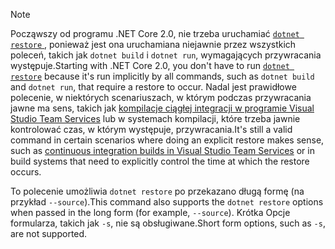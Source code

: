 > [!NOTE]
> <span data-ttu-id="15db7-101">Począwszy od programu .NET Core 2.0, nie trzeba uruchamiać [ `dotnet restore` ](~/docs/core/tools/dotnet-restore.md) , ponieważ jest ona uruchamiana niejawnie przez wszystkich poleceń, takich jak `dotnet build` i `dotnet run`, wymagających przywracania występuje.</span><span class="sxs-lookup"><span data-stu-id="15db7-101">Starting with .NET Core 2.0, you don't have to run [`dotnet restore`](~/docs/core/tools/dotnet-restore.md) because it's run implicitly by all commands, such as `dotnet build` and `dotnet run`, that require a restore to occur.</span></span> <span data-ttu-id="15db7-102">Nadal jest prawidłowe polecenie, w niektórych scenariuszach, w którym podczas przywracania jawne ma sens, takich jak [kompilacje ciągłej integracji w programie Visual Studio Team Services](/vsts/build-release/apps/aspnet/build-aspnet-core) lub w systemach kompilacji, które trzeba jawnie kontrolować czas, w którym występuje, przywracania.</span><span class="sxs-lookup"><span data-stu-id="15db7-102">It's still a valid command in certain scenarios where doing an explicit restore makes sense, such as [continuous integration builds in Visual Studio Team Services](/vsts/build-release/apps/aspnet/build-aspnet-core) or in build systems that need to explicitly control the time at which the restore occurs.</span></span>
>
> <span data-ttu-id="15db7-103">To polecenie umożliwia `dotnet restore` po przekazano długą formę (na przykład `--source`).</span><span class="sxs-lookup"><span data-stu-id="15db7-103">This command also supports the `dotnet restore` options when passed in the long form (for example, `--source`).</span></span> <span data-ttu-id="15db7-104">Krótka Opcje formularza, takich jak `-s`, nie są obsługiwane.</span><span class="sxs-lookup"><span data-stu-id="15db7-104">Short form options, such as `-s`, are not supported.</span></span>